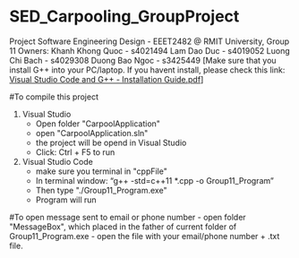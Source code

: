 # SED_Carpooling_GroupProject

Project Software Engineering Design - EEET2482 @ RMIT University, Group 11
Owners:
Khanh Khong Quoc - s4021494
Lam Dao Duc - s4019052
Luong Chi Bach - s4029308
Duong Bao Ngoc - s3425449
[Make sure that you install G++ into your PC/laptop. 
If you havent install, please check this link: [Visual Studio Code and G++ - Installation Guide.pdf](https://github.com/user-attachments/files/17509927/Visual.Studio.Code.and.G%2B%2B.-.Installation.Guide.1.pdf)]

#To compile this project
1. Visual Studio
    - Open folder "CarpoolApplication"
    - open "CarpoolApplication.sln"
    - the project will be opend in Visual Studio
    - Click:  Ctrl + F5 to run
2. Visual Studio Code
    - make sure you terminal in "cppFile"
    - In terminal window: “g++ -std=c++11 *.cpp -o Group11_Program” 
    - Then type "./Group11_Program.exe" 
    - Program will run
    
#To open message sent to email or phone number
    - open folder "MessageBox", which placed in the father of current folder of Group11_Program.exe
    - open the file with your email/phone number + .txt file.

